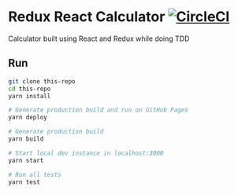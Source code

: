 # Redux React Calculator [![CircleCI](https://circleci.com/gh/luiscarlin/redux-react-calculator/tree/master.svg?style=svg)](https://circleci.com/gh/luiscarlin/redux-react-calculator/tree/master)

Calculator built using React and Redux while doing TDD

## Run

```bash
git clone this-repo
cd this-repo
yarn install

# Generate production build and run on GitHub Pages
yarn deploy

# Generate production build
yarn build

# Start local dev instance in localhost:3000
yarn start

# Run all tests
yarn test
```
